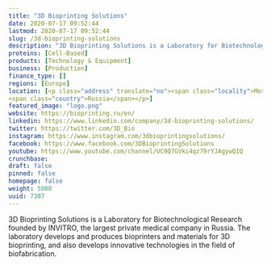 ```yaml
---
title: "3D Bioprinting Solutions"
date: 2020-07-17 09:52:44
lastmod: 2020-07-17 09:52:44
slug: /3d-bioprinting-solutions
description: "3D Bioprinting Solutions is a Laboratory for Biotechnological Research founded by INVITRO, the largest private medical company in Russia. The laboratory develops and produces bioprinters and materials for 3D bioprinting, and also develops innovative technologies in the field of biofabrication."
proteins: [Cell-Based]
products: [Technology & Equipment]
business: [Production]
finance_type: []
regions: [Europe]
location: [<p class="address" translate="no"><span class="locality">Moskva</span><br>
<span class="country">Russia</span></p>]
featured_image: "logo.png"
website: https://bioprinting.ru/en/
linkedin: https://www.linkedin.com/company/3d-bioprinting-solutions/
twitter: https://twitter.com/3D_Bio
instagram: https://www.instagram.com/3dbioprintingsolutions/
facebook: https://www.facebook.com/3DBioprintingSolutions
youtube: https://www.youtube.com/channel/UC9Q7GVki4qz79rYJAgywQIQ
crunchbase: 
draft: false
pinned: false
homepage: false
weight: 5000
uuid: 7307
---
```

3D Bioprinting Solutions is a Laboratory for Biotechnological Research founded by INVITRO, the largest private medical company in Russia. The laboratory develops and produces bioprinters and materials for 3D bioprinting, and also develops innovative technologies in the field of biofabrication.
